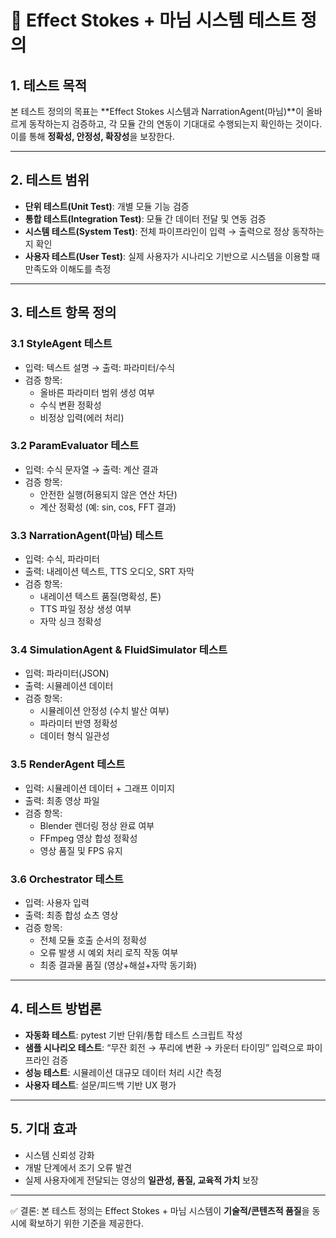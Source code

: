 # 🧪 Effect Stokes + 마님 시스템 테스트 정의

## 1. 테스트 목적
본 테스트 정의의 목표는 **Effect Stokes 시스템과 NarrationAgent(마님)**이 올바르게 동작하는지 검증하고, 각 모듈 간의 연동이 기대대로 수행되는지 확인하는 것이다. 이를 통해 **정확성, 안정성, 확장성**을 보장한다.

---

## 2. 테스트 범위
- **단위 테스트(Unit Test)**: 개별 모듈 기능 검증
- **통합 테스트(Integration Test)**: 모듈 간 데이터 전달 및 연동 검증
- **시스템 테스트(System Test)**: 전체 파이프라인이 입력 → 출력으로 정상 동작하는지 확인
- **사용자 테스트(User Test)**: 실제 사용자가 시나리오 기반으로 시스템을 이용할 때 만족도와 이해도를 측정

---

## 3. 테스트 항목 정의

### 3.1 StyleAgent 테스트
- 입력: 텍스트 설명 → 출력: 파라미터/수식
- 검증 항목:
  - 올바른 파라미터 범위 생성 여부
  - 수식 변환 정확성
  - 비정상 입력(에러 처리)

### 3.2 ParamEvaluator 테스트
- 입력: 수식 문자열 → 출력: 계산 결과
- 검증 항목:
  - 안전한 실행(허용되지 않은 연산 차단)
  - 계산 정확성 (예: sin, cos, FFT 결과)

### 3.3 NarrationAgent(마님) 테스트
- 입력: 수식, 파라미터
- 출력: 내레이션 텍스트, TTS 오디오, SRT 자막
- 검증 항목:
  - 내레이션 텍스트 품질(명확성, 톤)
  - TTS 파일 정상 생성 여부
  - 자막 싱크 정확성

### 3.4 SimulationAgent & FluidSimulator 테스트
- 입력: 파라미터(JSON)
- 출력: 시뮬레이션 데이터
- 검증 항목:
  - 시뮬레이션 안정성 (수치 발산 여부)
  - 파라미터 반영 정확성
  - 데이터 형식 일관성

### 3.5 RenderAgent 테스트
- 입력: 시뮬레이션 데이터 + 그래프 이미지
- 출력: 최종 영상 파일
- 검증 항목:
  - Blender 렌더링 정상 완료 여부
  - FFmpeg 영상 합성 정확성
  - 영상 품질 및 FPS 유지

### 3.6 Orchestrator 테스트
- 입력: 사용자 입력
- 출력: 최종 합성 쇼츠 영상
- 검증 항목:
  - 전체 모듈 호출 순서의 정확성
  - 오류 발생 시 예외 처리 로직 작동 여부
  - 최종 결과물 품질 (영상+해설+자막 동기화)

---

## 4. 테스트 방법론
- **자동화 테스트**: pytest 기반 단위/통합 테스트 스크립트 작성
- **샘플 시나리오 테스트**: “무잔 회전 → 푸리에 변환 → 카운터 타이밍” 입력으로 파이프라인 검증
- **성능 테스트**: 시뮬레이션 대규모 데이터 처리 시간 측정
- **사용자 테스트**: 설문/피드백 기반 UX 평가

---

## 5. 기대 효과
- 시스템 신뢰성 강화
- 개발 단계에서 조기 오류 발견
- 실제 사용자에게 전달되는 영상의 **일관성, 품질, 교육적 가치** 보장

---

✅ 결론: 본 테스트 정의는 Effect Stokes + 마님 시스템이 **기술적/콘텐츠적 품질**을 동시에 확보하기 위한 기준을 제공한다.